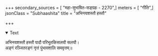 +++
secondary_sources = [ "महा-सुभाषित-सङ्ग्रहः - 2270",]
meters = [ "गीति",]
jsonClass = "Subhaashita"
title = "अभिनयशस्तौ हस्तौ"

+++

<details open><summary>Text</summary>

अभिनयशस्तौ हस्तौ पादौ परिभूतकिसलयौ सलयौ।  
अङ्गं रञ्जितरङ्गं नृत्तं पुंभावशालि समवृत्तम्॥
</details>
